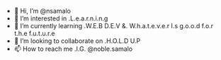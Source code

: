 - 👋 Hi, I’m @nsamalo
- 👀 I’m interested in .L.e.a.r.n.i.n.g 
- 🌱 I’m currently learning .W.E.B D.E.V &. W.h.a.t.e.v.e.r I.s g.o.o.d f.o.r t.h.e f.u.t.u.r.e
- 💞️ I’m looking to collaborate on .H.O.L.D U.P
- 📫 How to reach me .I.G. @noble.samalo

<!---
nsamalo/nsamalo is a ✨ special ✨ repository because ha.ha.ha
--->

